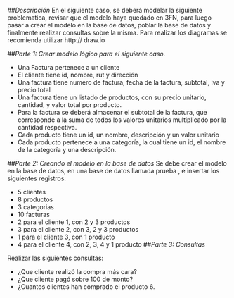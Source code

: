 ##*Descripción*
En el siguiente caso, se deberá modelar la siguiente problematica, revisar que el modelo haya
quedado en 3FN, para luego pasar a crear el modelo en la base de datos, poblar la base de datos y
finalmente realizar consultas sobre la misma. Para realizar los diagramas se recomienda utilizar http://
draw.io

##*Parte 1: Crear modelo lógico para el siguiente caso.*
+ Una Factura pertenece a un cliente
+ El cliente tiene id, nombre, rut y dirección
+ Una factura tiene numero de factura, fecha de la factura, subtotal, iva y precio total
+ Una factura tiene un listado de productos, con su precio unitario, cantidad, y valor total por
producto.
+ Para la factura se deberá almacenar el subtotal de la factura, que corresponde a la suma de
todos los valores unitarios multiplicado por la cantidad respectiva.
+ Cada producto tiene un id, un nombre, descripción y un valor unitario
+ Cada producto pertenece a una categoría, la cual tiene un id, el nombre de la categoría y una
descripción.

##*Parte 2: Creando el modelo en la base de datos*
Se debe crear el modelo en la base de datos, en una base de datos llamada prueba , e insertar los
siguientes registros:
+ 5 clientes
+ 8 productos
+ 3 categorias
+ 10 facturas
+ 2 para el cliente 1, con 2 y 3 productos
+ 3 para el cliente 2, con 3, 2 y 3 productos
+ 1 para el cliente 3, con 1 producto
+ 4 para el cliente 4, con 2, 3, 4 y 1 producto
##*Parte 3: Consultas*

Realizar las siguientes consultas:
+ ¿Que cliente realizó la compra más cara?
+ ¿Que cliente pagó sobre 100 de monto?
+ ¿Cuantos clientes han comprado el producto 6.